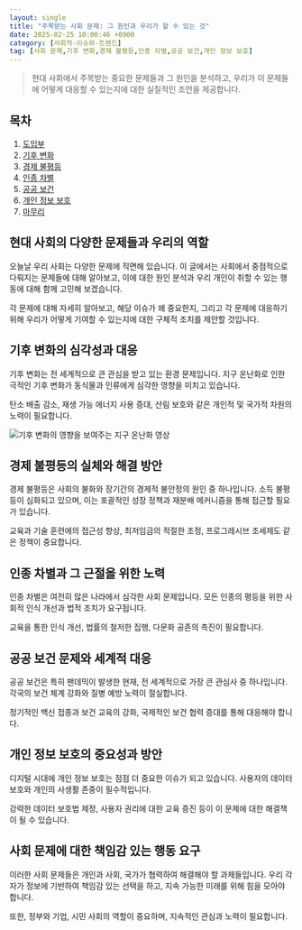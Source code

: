```yaml
---
layout: single
title: "주목받는 사회 문제: 그 원인과 우리가 할 수 있는 것"
date: 2025-02-25 10:00:46 +0900
category: [사회적-이슈와-트렌드]
tag: [사회 문제,기후 변화,경제 불평등,인종 차별,공공 보건,개인 정보 보호]
---
```

  
> 현대 사회에서 주목받는 중요한 문제들과 그 원인을 분석하고, 우리가 이 문제들에 어떻게 대응할 수 있는지에 대한 실질적인 조언을 제공합니다.

## 목차
1. [도입부](#도입부)
2. [기후 변화](#기후-변화)
3. [경제 불평등](#경제-불평등)
4. [인종 차별](#인종-차별)
5. [공공 보건](#공공-보건)
6. [개인 정보 보호](#개인-정보-보호)
7. [마무리](#마무리)

## 현대 사회의 다양한 문제들과 우리의 역할

오늘날 우리 사회는 다양한 문제에 직면해 있습니다. 이 글에서는 사회에서 중점적으로 다뤄지는 문제들에 대해 알아보고, 이에 대한 원인 분석과 우리 개인이 취할 수 있는 행동에 대해 함께 고민해 보겠습니다.


각 문제에 대해 자세히 알아보고, 해당 이슈가 왜 중요한지, 그리고 각 문제에 대응하기 위해 우리가 어떻게 기여할 수 있는지에 대한 구체적 조치를 제안할 것입니다.



## 기후 변화의 심각성과 대응

기후 변화는 전 세계적으로 큰 관심을 받고 있는 환경 문제입니다. 지구 온난화로 인한 극적인 기후 변화가 동식물과 인류에게 심각한 영향을 미치고 있습니다.


탄소 배출 감소, 재생 가능 에너지 사용 증대, 산림 보호와 같은 개인적 및 국가적 차원의 노력이 필요합니다.


![기후 변화의 영향을 보여주는 지구 온난화 영상](undefined)



## 경제 불평등의 실체와 해결 방안

경제 불평등은 사회의 불화와 장기간의 경제적 불안정의 원인 중 하나입니다. 소득 불평등이 심화되고 있으며, 이는 포괄적인 성장 정책과 재분배 메커니즘을 통해 접근할 필요가 있습니다.


교육과 기술 훈련에의 접근성 향상, 최저임금의 적절한 조정, 프로그레시브 조세제도 같은 정책이 중요합니다.



## 인종 차별과 그 근절을 위한 노력

인종 차별은 여전히 많은 나라에서 심각한 사회 문제입니다. 모든 인종의 평등을 위한 사회적 인식 개선과 법적 조치가 요구됩니다.


교육을 통한 인식 개선, 법률의 철저한 집행, 다문화 공존의 촉진이 필요합니다.



## 공공 보건 문제와 세계적 대응

공공 보건은 특히 팬데믹이 발생한 현재, 전 세계적으로 가장 큰 관심사 중 하나입니다. 각국의 보건 체계 강화와 질병 예방 노력이 절실합니다.


정기적인 백신 접종과 보건 교육의 강화, 국제적인 보건 협력 증대를 통해 대응해야 합니다.



## 개인 정보 보호의 중요성과 방안

디지털 시대에 개인 정보 보호는 점점 더 중요한 이슈가 되고 있습니다. 사용자의 데이터 보호와 개인의 사생활 존중이 필수적입니다.


강력한 데이터 보호법 제정, 사용자 권리에 대한 교육 증진 등이 이 문제에 대한 해결책이 될 수 있습니다.



## 사회 문제에 대한 책임감 있는 행동 요구

이러한 사회 문제들은 개인과 사회, 국가가 협력하여 해결해야 할 과제들입니다. 우리 각자가 정보에 기반하여 책임감 있는 선택을 하고, 지속 가능한 미래를 위해 힘을 모아야 합니다.


또한, 정부와 기업, 시민 사회의 역할이 중요하며, 지속적인 관심과 노력이 필요합니다.

